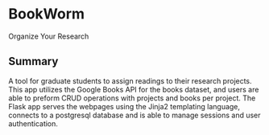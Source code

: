 # BookWorm
Organize Your Research

## Summary

A tool for graduate students to assign readings to their research projects. This app utilizes the Google Books API for the books dataset, and users are able to preform CRUD operations with projects and books per project. The Flask app serves the webpages using the Jinja2 templating language, connects to a postgresql database and is able to manage sessions and user authentication. 
